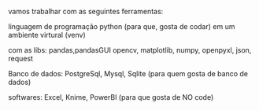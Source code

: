 vamos trabalhar com as seguintes ferramentas:

linguagem de programação python (para que, gosta de codar) em um ambiente virtural (venv)

com as libs: pandas,pandasGUI opencv, matplotlib, numpy, openpyxl, json, request

Banco de dados: PostgreSql, Mysql, Sqlite (para quem gosta de banco de dados)

softwares: Excel, Knime, PowerBI (para que gosta de NO code)

